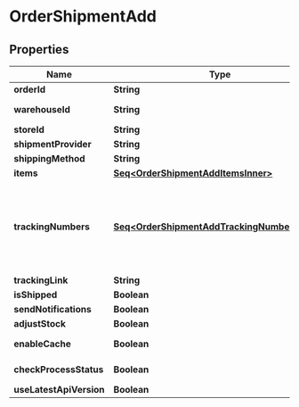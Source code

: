 

# OrderShipmentAdd


## Properties

Name | Type | Description | Notes
------------ | ------------- | ------------- | -------------
**orderId** | **String** | Defines the order for which the shipment will be created |  [optional]
**warehouseId** | **String** | This parameter is used for selecting a warehouse where you need to set/modify a product quantity. |  [optional]
**storeId** | **String** | Store Id |  [optional]
**shipmentProvider** | **String** | Defines company name that provide tracking of shipment |  [optional]
**shippingMethod** | **String** | Define shipping method |  [optional]
**items** | [**Seq&lt;OrderShipmentAddItemsInner&gt;**](OrderShipmentAddItemsInner.md) | Defines items in the order that will be shipped |  [optional]
**trackingNumbers** | [**Seq&lt;OrderShipmentAddTrackingNumbersInner&gt;**](OrderShipmentAddTrackingNumbersInner.md) | Defines shipment&#39;s tracking numbers that have to be added&lt;/br&gt; How set tracking numbers to appropriate carrier:&lt;ul&gt;&lt;li&gt;tracking_numbers[]&#x3D;a2c.demo1,a2c.demo2 - set default carrier&lt;/li&gt;&lt;li&gt;tracking_numbers[&lt;b&gt;carrier_id&lt;/b&gt;]&#x3D;a2c.demo - set appropriate carrier&lt;/li&gt;&lt;/ul&gt;To get the list of carriers IDs that are available in your store, use the &lt;a href &#x3D; \&quot;https://api2cart.com/docs/#/cart/CartInfo\&quot;&gt;cart.info&lt;/a &gt; method |  [optional]
**trackingLink** | **String** | Defines custom tracking link |  [optional]
**isShipped** | **Boolean** | Defines shipment&#39;s status |  [optional]
**sendNotifications** | **Boolean** | Send notifications to customer after shipment was created |  [optional]
**adjustStock** | **Boolean** | This parameter is used for adjust stock. |  [optional]
**enableCache** | **Boolean** | If the value is &#39;true&#39; and order exist in our cache, we will use order.info from cache to prepare shipment items. |  [optional]
**checkProcessStatus** | **Boolean** | Disable or enable check process status. Please note that the response will be slower due to additional requests to the store. |  [optional]
**useLatestApiVersion** | **Boolean** | Use the latest platform API version |  [optional]



